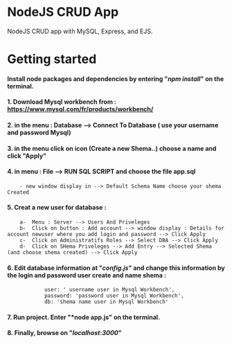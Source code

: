 # NodeJS CRUD App

NodeJS CRUD app with MySQL, Express, and EJS.

# Getting started
 
#### Install node packages and dependencies by entering "*npm install*" on the terminal.

#### 1. Download Mysql workbench from : https://www.mysql.com/fr/products/workbench/

#### 2. in the menu : Database --> Connect To Database ( use your username and password Mysql)

#### 3. in the menu click on icon (Create a new Shema..) choose a name and click "Apply"

#### 4. in menu : File --> RUN SQL SCRIPT and choose the file app.sql 
        - new window display in --> Default Schema Name choose your shema Created

#### 5. Creat a new user for database : 
        a-  Menu : Server --> Users And Priveleges 
        b-  Click on button : Add account --> window display : Details for account newuser where you add login and password --> Click Apply
        c-  Click on Administratifs Roles --> Select DBA --> Click Apply
        d-  Click on SHema Priveleges --> Add Entry --> Selected Shema (and choose shema created) --> Click Apply

#### 6. Edit database information at "*config.js*"  and change this information by the login and password user create and name shema : 
                user: ' username user in Mysql Workbench',
                password: 'password user in Mysql Workbench',
                db: 'shema name user in Mysql Workbench' 
            

#### 7. Run project. Enter "*node app.js" on the terminal.

#### 8. Finally, browse on "*localhost*:*3000*"
